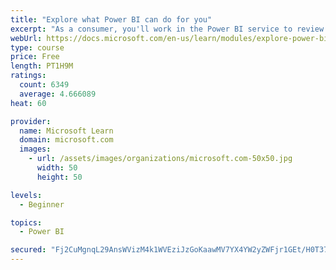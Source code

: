 ```yaml
---
title: "Explore what Power BI can do for you"
excerpt: "As a consumer, you'll work in the Power BI service to review and interact with content that has been shared with you. This module provides the foundational information that you need to work effectively in the Power BI service."
webUrl: https://docs.microsoft.com/en-us/learn/modules/explore-power-bi-service/
type: course
price: Free
length: PT1H9M
ratings:
  count: 6349
  average: 4.666089
heat: 60

provider:
  name: Microsoft Learn
  domain: microsoft.com
  images:
    - url: /assets/images/organizations/microsoft.com-50x50.jpg
      width: 50
      height: 50

levels:
  - Beginner

topics:
  - Power BI

secured: "Fj2CuMgnqL29AnsWVizM4k1WVEziJzGoKaawMV7YX4YW2yZWFjr1GEt/H0T37zfAhbN3Wn6kjqszMe8XLznrnSbPPZgY5VAmyffwVMtE5oRRMuKhNHAMzvnT7EES27WmWlfkHBuGZqcAfjQqQYv5faYOU7fkSUj8rHxa4h3CycHDcQ8TmU8PIqKx7ZNOo1E/cLNoXc1SR2YONcXsJb5OfVDjAya2YxbdUVcMN8EE+H1JxzSny3T1DfKQEYrSlMDxX/H1ALiRjXdnPjcnqjL02Kz66br86Ctk+F0usLB4umU9eUEJVRzxxk5SsWJQ5SeC1HQO1DheYli+wMiUjnqc6k33MvDZCsnJ0OfVanuUZR/+78YEChUCbdCOlGyTjv/iSlV0MG0foEXQr+DWU0YjUSsJihEFzCO6zhWXnmwCsVE=;GBNepzhU+Bvsy1rz3bFI6Q=="
---
```


